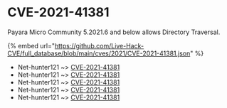 # CVE-2021-41381

Payara Micro Community 5.2021.6 and below allows Directory Traversal.

{% embed url="https://github.com/Live-Hack-CVE/full_database/blob/main/cves/2021/CVE-2021-41381.json" %}


* Net-hunter121 ~> [CVE-2021-41381](https://www.alice-snow.ru/2021/database/cve-2021-41381/cve-2021-41381-net-hunter121)
* Net-hunter121 ~> [CVE-2021-41381](https://www.alice-snow.ru/2021/database/cve-2021-41381/cve-2021-41381-net-hunter121)
* Net-hunter121 ~> [CVE-2021-41381](https://www.alice-snow.ru/2021/database/cve-2021-41381/cve-2021-41381-net-hunter121)
* Net-hunter121 ~> [CVE-2021-41381](https://www.alice-snow.ru/2021/database/cve-2021-41381/cve-2021-41381-net-hunter121)
* Net-hunter121 ~> [CVE-2021-41381](https://www.alice-snow.ru/2021/database/cve-2021-41381/cve-2021-41381-net-hunter121)